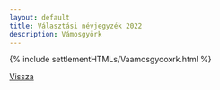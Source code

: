 ```yaml
---
layout: default
title: Választási névjegyzék 2022
description: Vámosgyörk
---
```


{% include settlementHTMLs/Vaamosgyooxrk.html %}

[Vissza](../)